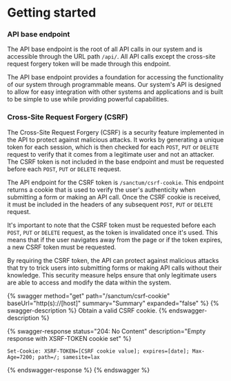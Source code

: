 # Getting started

### API base endpoint

The API base endpoint is the root of all API calls in our system and is accessible through the URL path `/api/`. All API calls except the cross-site request forgery token will be made through this endpoint.

The API base endpoint provides a foundation for accessing the functionality of our system through programmable means. Our system's API is designed to allow for easy integration with other systems and applications and is built to be simple to use while providing powerful capabilities.

### Cross-Site Request Forgery (CSRF)

The Cross-Site Request Forgery (CSRF) is a security feature implemented in the API to protect against malicious attacks. It works by generating a unique token for each session, which is then checked for each `POST`, `PUT` or `DELETE` request to verify that it comes from a legitimate user and not an attacker. The CSRF token is not included in the base endpoint and must be requested before each `POST`, `PUT` or `DELETE` request.

The API endpoint for the CSRF token is `/sanctum/csrf-cookie`. This endpoint returns a cookie that is used to verify the user's authenticity when submitting a form or making an API call. Once the CSRF cookie is received, it must be included in the headers of any subsequent `POST`, `PUT` or `DELETE` request.

It's important to note that the CSRF token must be requested before each `POST`, `PUT` or `DELETE` request, as the token is invalidated once it's used. This means that if the user navigates away from the page or if the token expires, a new CSRF token must be requested.

By requiring the CSRF token, the API can protect against malicious attacks that try to trick users into submitting forms or making API calls without their knowledge. This security measure helps ensure that only legitimate users are able to access and modify the data within the system.

{% swagger method="get" path="/sanctum/csrf-cookie" baseUrl="http(s)://[host]" summary="Summary" expanded="false" %}
{% swagger-description %}
Obtain a valid CSRF cookie.
{% endswagger-description %}

{% swagger-response status="204: No Content" description="Empty response with XSRF-TOKEN cookie set" %}
```http
Set-Cookie: XSRF-TOKEN=[CSRF cookie value]; expires=[date]; Max-Age=7200; path=/; samesite=lax
```
{% endswagger-response %}
{% endswagger %}
